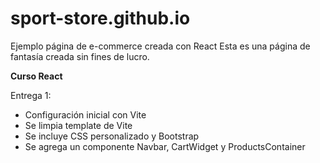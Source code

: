 <h1>sport-store.github.io</h1>
Ejemplo página de e-commerce creada con React
Esta es una página de fantasía creada sin fines de lucro.

<b>Curso React</b>

Entrega 1:
  - Configuración inicial con Vite
  - Se limpia template de Vite
  - Se incluye CSS personalizado y Bootstrap
  - Se agrega un componente Navbar, CartWidget y ProductsContainer
